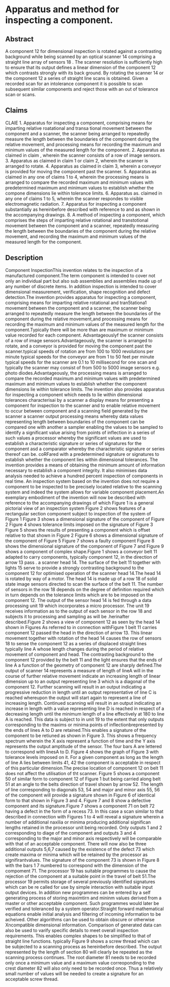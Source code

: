# Apparatus and method for inspecting a component.

## Abstract
A component 12 for dimensional inspection is rotated against a contrasting background while being scanned by an optical scanner 14 comprising a straight line array of sensors 18 . The scanner resolution is sufficiently high to ensure that its output defines a linear dimension of the component 12 which contrasts strongly with its back ground. By rotating the scanner 14 or the component 12 a series of straight line scans is obtained. Given a recorded scan for an intolerance component it is possible to scan subsequent similar components and reject those with an out of tolerance scan or scans.

## Claims
CLAIE 1. Apparatus for inspecting a component, comprising means for imparting relative roatational and transa tional movement between the component and a scanner, the scanner being arranged to repeatedly measure the length between the boundaries of the component during the relative movement, and processing means for recording the maximum and minimum values of the measured length for the component. 2. Apparatus as claimed in claim , wherein the scanner consists of a row of image sensors. 3. Apparatus as claimed in claim 1 or claim 2, wherein the scanner is arranged to rotate. 4. Apparatus as claimed in claim 3, wherein a conveyor is provided for moving the component past the scanner. 5. Apparatus as claimed in any one of claims 1 to 4, wherein the processing means is arranged to compare the recorded maximum and minimum values with predetermined maximum and minimum values to establish whether the compone dimensions lie within tolerance limits. 6. Apparatus as. claimed in any one of claims 1 to 5, wherein the scanner respondes to visible electromagnetic radiation. 7. Apparatus for inspecting a component substantially as hereinbefore described with reference to and as shown in the accompanying drawings. 8. A method of inspecting a component, which comprises the steps of imparting relative rotational and transtotional movement between the component and a scanner, repeatedly measuring the length between the boundaries of the component during the relative movement, and recording the maximum and minimum values of the measured length for the component.

## Description
Component InspectionThis invention relates to the inspection of a manufactured component.The term component is intended to cover not only an individual part but also sub assemblies and assemblies made up of any number of discrete items. In addition inspection is intended to cover dimensional measurement, verification, shape recognition and defect detection.The invention provides apparatus for inspecting a component, comprising means for imparting relative rotational and tran5tationa1 movement between the component and a scanner, the scanner being arranged to repeatedly measure the length between the boundaries of the component during the relative movement,and processing means for recording the maximum and minimum values of the measured length for the component.Typically there will be more than are maximum or minimum value recorded for each component. Advantageouslyf the scanner consists of a row of image sensors.Advantageously, the scanner is arranged to rotate, and a conveyor is provided for moving the component past the scanner.typical speeds of rotation are from 100 to 1000 revolutions per minute typical speeds for the conveyor are from 1 to 50 feet per minute typical speeds for the scanner are 0.1 to 10 millisecond for one scan and typically the scanner may consist of from 500 to 5000 image sensors e.g. photo diodes.Advantageously, the processing means is arranged to compare the recorded maximum and minimum values with predetermined maximum and minimum values to establish whether the component dimensions lie within tolerance limits. The invention also provides apparatus for inspecting a component which needs to lie within dimensional tolerances characterisai by a scanner a display means for presenting a component for inspection to the scanner and to enable relative movement to occur between component and a scanning field generated by the scanner a scanner output processing means whereby data values representing length between boundaries of the component can be compared one with another a sampler enabling the values to be sampled to identify a significant value arising from points of inflection in a series of such values a processor whereby the significant values are used to establish a characteristic signature or series of signatures for the component asd a comparator whereby the characteristic signature or series thereof can be. coRFared with a predetermined signature or signatures to establish whether the component lies within dimensional tolerances. The invention provides a means of obtaining the minimum amount of information necessary to establish a component integrity. It also minimises data analysis needed to achieve a hundred percent inspection of components in real time. An inspection system based on the invention does not require a component to be inspected to be precisely located relative to the scanning system and indeed the system allows for variable component placement.An exemplary embodiment of the invention will now be described with reference to the accompanying drawings of which Figure 1 is a general pictorial view of an inspection system Figure 2 shows features of a rectangular section component subject to inspection of the system of Figure 1 Figure 3 shows a dimensional signature of the component of Figure 2 Figure 4 shows tolerance limits imposed on the signature of Figure 3 Figure 5 shows the results of presenting a component which is offset relative to that shown in Figure 2 Figure 6 shows a dimensional signature of the component of Figure 5 Figure 7 shows a faulty component Figure 8 shows the dimensional signature of the component of Figure 7 and Figure 9 shows a component of complex shape.Figure 1 shows a conveyor belt 11 adapted to carry components, typically component 12, in the direction of arrow 13 pass . a scanner head 14. The surface of the belt 11 together with lights 15 serve to provide a strongly contrasting background to the component 12 for optimised operation of the scanner head 14.The head 14 is rotated by way of a motor. The head 14 is made up of a row 18 of solid state image sensors directed to scan the surface of the belt 11. The number of sensors in the row 18 depends on the degree of definition required which in turn depends on the tolerance limits which are to be imposed on the component 12. The output of the sensor head 14 is fed through a data processing unit 19 which incorporates a micro processor. The unit 19 receives information as to the output of each sensor in the row 18 and subjects it to processing and sampling as will be .herinafter described.Figure 2 shows a view of component 12 as seen by the head 14 shown in Figures As referred to in connection withFigure 1 belt 11 carries component 12 passed the head in the direction of arrow 13. This linear movement together with rotation of the head 14 causes the row of sensors 18 to sense the component 12 as a series of displaced straight lines typically line A whose length changes during the period of relative movement of component and head. The contrasting background to the component 12 provided by the belt 11 and the light ensures that the ends of line A a function of the geometry of component 12 are sharply defined.The output of scanner 14 represents a measure of length of lineA will in the course of further relative movement indicate an increasing length of linear dimension up to an output representing line 3 which is a diagonal of the component 12. Further scanning will result in an output indicating a progressive reduction in length until an output representative of line C is reached whereupon the output will start again to represent a line of increasing length. Continued scanning will result in an output indicating an increase in length with a value representing line D is reached in respect of a decreasing length until the minimum length of a line effectively at 180 to line A is reached. This data is subject to in unit 19 to the extent that only outputs corresponding to the maxims or minima points of inflectionbrepresented by the ends of lines A to D are retained.This enables a signature of the component to be retiuned as shown in Figure 3. This shows a frequency spectrum wherein the X axis represent a function of time and the Y axis represents the output amptitude of the sensor. The four bars A are lettered to correspond with linesA to D. Figure 4 shows the graph of Figure 3 with tolerance levels imposed on it. For a given component as long as the length of line A lies between limits 41, 42 the component is acceptable in respect of this particular dimension.The precise location of component 12 on belt 11 does not affect the utilisation of tht scanner. Figure 5 shows a component 50 of similar form to component 12 of Figure 1 but being carried along belt 51 at an angle to the belts direction of travel shown by arrow 52. The length of line corresponding to diagonals 53, 54 and major and minor axis 55, 56 of the component will provide a signature shown in Figure 6 of identical form to that shown in Figure 3 and 4. Figure 7 and 8 show a defective component and its signature.Figure 7 shows a component 71 on belt 72 having a defect in the form of a recess 73. In this case a scan similar to that described in connection with Figures 1 to 4 will reveal a signature wherein a number of additional naxilia or minima producing additional significan lengths retained in the processor unit being recorded. Only outputs 1 and 2 corresponding to diage of the component and outputs 3 and 4 corresponding to the major and minor axis respectively will be comparable with that of an acceptable component. There will now also be three additional outputs 5,6,7 caused by the existence of the defect 73 which create maxima or minima which will be retained by the processor as signifirantvalues. The signature of the component 73 is shown in Figure 8 with the bars 1 7 numbered to correspond with the dimension of the compoment 71. The processor 19 has suitable programmes to cause the rejection of the component at a suitable point in the travel of belt 51.The processor 19 permits storage of several previously identified signatures which can be re called for use by simple interaction with suitable input output devices. In addition new programmes can be entered by a self generating process of storing maximtirn and mininm values derived from a master or other acceptable component. Such programmes would later be verified and toleranced by a system operator.Straight forward mathematical equations enable initial analysis and filtering of incoming information to be acheived. Other algorithms can be used to obtain obscure or otherwise Xncompatible dimensional information. Comparison of generated data can also be used to varify specific details to meet overall inspection requirements. This enables complex shapes to be simplified to that of straight line functions. typically Figure 9 shows a screw thread which can be subjected to a scanning process as hereinbefore described. The output represented by the length of section 80 will clearly be repeated as the scanning process continues. The root diameter 81 needs to be recorded only once a minimum value and a maximum value correoponding to the crest diameter 82 will also only need to be recorded once. Thus a relatively small number of values will be needed to create a signature for an acceptable screw thread.